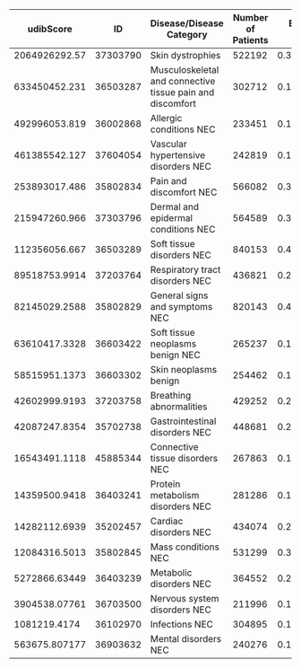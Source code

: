 | udibScore | ID | Disease/Disease Category | Number of Patients | EHR Disease Frequency | Number of Grants | Funding Total | Funding pScore* |
| --- | --- | --- | --- | --- | --- | --- | --- |
| 2064926292.57 | 37303790 | Skin dystrophies | 522192 | 0.301521256362 | 1 | 255116 | 0.000252886508288 |
| 633450452.231 | 36503287 | Musculoskeletal and connective tissue pain and discomfort | 302712 | 0.174790311908 | 1 | 482091 | 0.000477877944413 |
| 492996053.819 | 36002868 | Allergic conditions NEC | 233451 | 0.13479800307 | 2 | 477710 | 0.000473535230539 |
| 461385542.127 | 37604054 | Vascular hypertensive disorders NEC | 242819 | 0.140207222532 | 3 | 530922 | 0.00052628220399 |
| 253893017.486 | 35802834 | Pain and discomfort NEC | 566082 | 0.326863980765 | 9 | 2249265 | 0.00222960838232 |
| 215947260.966 | 37303796 | Dermal and epidermal conditions NEC | 564589 | 0.326001900849 | 8 | 2637526 | 0.00261447631924 |
| 112356056.667 | 36503289 | Soft tissue disorders NEC | 840153 | 0.485116562674 | 12 | 7543518 | 0.00747759422077 |
| 89518753.9914 | 37203764 | Respiratory tract disorders NEC | 436821 | 0.252226799195 | 14 | 4922679 | 0.00487965907168 |
| 82145029.2588 | 35802829 | General signs and symptoms NEC | 820143 | 0.473562497618 | 11 | 10072107 | 0.00998408555454 |
| 63610417.3328 | 36603422 | Soft tissue neoplasms benign NEC | 265237 | 0.153151701814 | 1 | 4206471 | 0.00416971010601 |
| 58515951.1373 | 36603302 | Skin neoplasms benign | 254462 | 0.146930060086 | 2 | 4386930 | 0.00434859205147 |
| 42602999.9193 | 37203758 | Breathing abnormalities | 429252 | 0.2478563485 | 26 | 10164457 | 0.0100756284959 |
| 42087247.8354 | 35702738 | Gastrointestinal disorders NEC | 448681 | 0.259074935705 | 21 | 10754722 | 0.0106607350938 |
| 16543491.1118 | 45885344 | Connective tissue disorders NEC | 267863 | 0.15466799241 | 37 | 16334190 | 0.0161914434015 |
| 14359500.9418 | 36403241 | Protein metabolism disorders NEC | 281286 | 0.162418627855 | 47 | 19761541 | 0.0195888423379 |
| 14282112.6939 | 35202457 | Cardiac disorders NEC | 434074 | 0.250640641438 | 47 | 30660791 | 0.0303928423828 |
| 12084316.5013 | 35802845 | Mass conditions NEC | 531299 | 0.306779770628 | 101 | 44353607 | 0.0439659950932 |
| 5272866.63449 | 36403239 | Metabolic disorders NEC | 364552 | 0.210497627404 | 165 | 69746872 | 0.0691373450669 |
| 3904538.07761 | 36703500 | Nervous system disorders NEC | 211996 | 0.122409573995 | 164 | 54773443 | 0.0542947707991 |
| 1081219.4174 | 36102970 | Infections NEC | 304895 | 0.176050807861 | 523 | 284477880 | 0.281991791022 |
| 563675.807177 | 36903632 | Mental disorders NEC | 240276 | 0.138738857343 | 1026 | 430024337 | 0.426266298714 |
